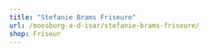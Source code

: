 ```yaml
---
title: "Stefanie Brams Friseure"
url: /moosburg-a-d-isar/stefanie-brams-friseure/
shop: Friseur
---
```

